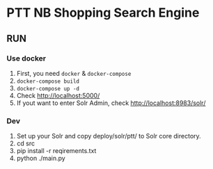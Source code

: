 # PTT NB Shopping Search Engine

## RUN
### Use docker
1. First, you need `docker` & `docker-compose`
2. `docker-compose build`
3. `docker-compose up -d`
4. Check [http://localhost:5000/](http://localhost:5000/)
5. If yout want to enter Solr Admin, check [http://localhost:8983/solr/](http://localhost:8983/solr/)

### Dev
1. Set up your Solr and copy deploy/solr/ptt/ to Solr core directory.
2. cd src
3. pip install -r reqirements.txt
4. python ./main.py
